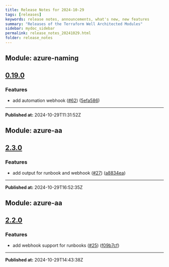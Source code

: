```yaml
---
title: Release Notes for 2024-10-29
tags: [releases]
keywords: release notes, announcements, what's new, new features
summary: "Releases of the Terraform Well Architected Modules"
sidebar: mydoc_sidebar
permalink: release_notes_20241029.html
folder: release_notes
---
```


## Module: azure-naming
## [0.19.0](https://github.com/CloudNationHQ/terraform-azure-naming/releases/tag/v0.19.0)


### Features

* add automation webhook ([#62](https://github.com/CloudNationHQ/terraform-azure-naming/issues/62)) ([5efa586](https://github.com/CloudNationHQ/terraform-azure-naming/commit/5efa586dac1240bffb8142d8f9afaa562555032a))

---

**Published at:** 2024-10-29T11:31:52Z

## Module: azure-aa
## [2.3.0](https://github.com/CloudNationHQ/terraform-azure-aa/releases/tag/v2.3.0)


### Features

* add output for runbook and webhook ([#27](https://github.com/CloudNationHQ/terraform-azure-aa/issues/27)) ([a8834ea](https://github.com/CloudNationHQ/terraform-azure-aa/commit/a8834ea23dc73013debd07e6330a87ada2535342))

---

**Published at:** 2024-10-29T16:52:35Z

## Module: azure-aa
## [2.2.0](https://github.com/CloudNationHQ/terraform-azure-aa/releases/tag/v2.2.0)


### Features

* add webhook support for runbooks ([#25](https://github.com/CloudNationHQ/terraform-azure-aa/issues/25)) ([f09b7cf](https://github.com/CloudNationHQ/terraform-azure-aa/commit/f09b7cffe5138e60befe2d94e057d4592d42a2ef))

---

**Published at:** 2024-10-29T14:43:38Z

